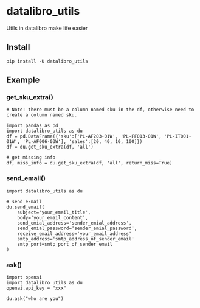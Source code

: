 # datalibro_utils
Utils in datalibro make life easier

## Install
```pip install -U datalibro_utils```

## Example

### get_sku_extra()
```
# Note: there must be a column named sku in the df, otherwise need to create a column named sku.

import pandas as pd
import datalibro_utils as du
df = pd.DataFrame({'sku':['PL-AF203-01W', 'PL-FF013-01W', 'PL-IT001-01W', 'PL-AF006-03W'], 'sales':[20, 40, 10, 100]})
df = du.get_sku_extra(df, 'all')

# get missing info
df, miss_info = du.get_sku_extra(df, 'all', return_miss=True)
```

### send_email()
```
import datalibro_utils as du

# send e-mail
du.send_email(
    subject='your_email_title', 
    body='your_email_content', 
    send_emial_address='sender_emial_address', 
    send_emial_password='sender_emial_password',
    receive_email_address='your_email_address'
    smtp_address='smtp_address_of_sender_email'
    smtp_port=smtp_port_of_sender_email
)
```

### ask()
```
import openai
import datalibro_utils as du
openai.api_key = "xxx"

du.ask("who are you")
```